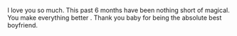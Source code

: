 I love you so much.
This past 6 months have been nothing short of magical.
You make everything better .
Thank you baby for being the absolute best boyfriend.
